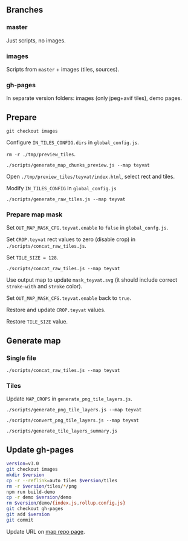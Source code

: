 ## Branches

### master

Just scripts, no images.

### images

Scripts from `master` + images (tiles, sources).

### gh-pages

In separate version folders: images (only jpeg+avif tiles), demo pages.


## Prepare

`git checkout images`

Configure `IN_TILES_CONFIG.dirs` in `global_config.js`.

`rm -r ./tmp/preview_tiles`.

`./scripts/generate_map_chunks_preview.js --map teyvat`

Open `./tmp/preview_tiles/teyvat/index.html`, select rect and tiles.

Modify `IN_TILES_CONFIG` in `global_config.js`

`./scripts/generate_raw_tiles.js --map teyvat`

### Prepare map mask

Set `OUT_MAP_MASK_CFG.teyvat.enable` to `false` in `global_confg.js`.

Set `CROP.teyvat` rect values to zero (disable crop) in `./scripts/concat_raw_tiles.js`.

Set `TILE_SIZE = 128`.

`./scripts/concat_raw_tiles.js --map teyvat`

Use output map to update `mask_teyvat.svg` (it should include correct `stroke-with` and `stroke` color).

Set `OUT_MAP_MASK_CFG.teyvat.enable` back to `true`.

Restore and update `CROP.teyvat` values.

Restore `TILE_SIZE` value.


## Generate map

### Single file

`./scripts/concat_raw_tiles.js --map teyvat`

### Tiles

Update `MAP_CROPS` in `generate_png_tile_layers.js`.

`./scripts/generate_png_tile_layers.js --map teyvat`

`./scripts/convert_png_tile_layers.js --map teyvat`

`./scripts/generate_tile_layers_summary.js`


## Update gh-pages

```bash
version=v3.0
git checkout images
mkdir $version
cp -r --reflink=auto tiles $version/tiles
rm -r $version/tiles/*/png
npm run build-demo
cp -r demo $version/demo
rm $version/demo/{index.js,rollup.config.js}
git checkout gh-pages
git add $version
git commit
```

Update URL on [map repo page](https://github.com/genshin-base/teyvat-map).
